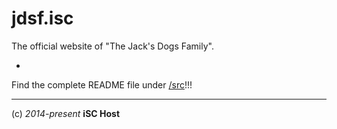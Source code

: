 jdsf.isc
========

The official website of "The Jack's Dogs Family".

-

Find the complete README file under [/src](https://github.com/iSC-Host/jdsf.isc/src)!!!

----
(c) *2014-present* **iSC Host**

